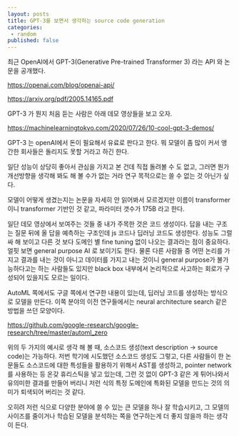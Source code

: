 ```yaml
---
layout: posts
title: GPT-3를 보면서 생각하는 source code generation
categories:
 - random
published: false
---
```




최근 OpenAI에서 GPT-3(Generative Pre-trained Transformer 3) 라는 API 와 논문을 공개했다.

https://openai.com/blog/openai-api/

https://arxiv.org/pdf/2005.14165.pdf

GPT-3 가 뭔지 처음 듣는 사람은 아래 데모 영상들을 보고 오자.

https://machinelearningtokyo.com/2020/07/26/10-cool-gpt-3-demos/

GPT-3 는 openAI에서 돈이 필요해서 유료로 판다고 한다. 뭐 모델이 좀 많이 커서 앵간한 회사들은 돌리지도 못할 거라고 하긴 한다.

일단 성능이 상당히 좋아서 관심을 가지고 본 건데 직접 돌려볼 수 도 없고, 그러면 뭔가 개선방향을 생각해 봐도 해 볼 수가 없는 거라 연구 목적으로는 쓸 수 없는 것 아닌가 싶다. 

모델이 어떻게 생겼는지는 논문을 자세히 안 읽어봐서 모르겠지만 이름이 transformer이니 transformer 기반인 것 같고, 파라미터 갯수가 175B 라고 한다. 

일단 데모 영상에서 보여주는 것들 중 내가 주목한 것은 코드 생성이다. 답을 내는 구조는 질문 뒤에 올 답을 예측하는 구조인데 js 코드나 딥러닝 코드도 생성한다. 성능도 그럴싸 해 보이고 다른 것 보다 도메인 별 fine tuning 없이 나오는 결과라는 점이 중요하다. 얼핏 보면 general purpose AI 로 보이기도 한다. 물론 다른 사람들 중 어떤 논리를 가지고 결과를 내는 것이 아니고 데이터를 가지고 내는 것이니 general purpose가 불가능하다고는 하는 사람들도 있지만 black box 내부에서 논리적으로 사고하는 회로가 구성되어 있을지도 모르는 일이다. 



AutoML 쪽에서도 구글 쪽에서 연구한 내용이 있는데, 딥러닝 코드를 생성하는 방식으로 모델을 만든다. 이쪽 분야의 이전 연구들에서는 neural architecture search 같은 방법을 쓰던 모양이다.

https://github.com/google-research/google-research/tree/master/automl_zero



위의 두 가지의 예시로 생각 해 볼 때, 소스코드 생성(text description -> source code)는 가능하다. 저번 학기에 시도했던 소스코드 생성도 그렇고, 다른 사람들이 한 논문들도 소스코드에 대한 특성들을 활용하기 위해서 AST를 생성하고, pointer network를 사용하는 등 온갖 휴리스틱을 넣고 있는데, 그런 것 없이 GPT-3 같은 게 튀어나와서 유의미한 결과를 만들어 버리니 저런 식의 특정 도메인에 특화된 모델을 만드는 것의 의미가 퇴색되어 버리는 것 같다.

오히려 저런 식으로 다양한 분야에 쓸 수 있는 큰 모델을 하나 잘 학습시키고, 그 모델의 사이즈를 줄이거나 학습된 모델을 분석하는 쪽을 연구하는게 더 좋지 않을까 하는 생각이 든다.


